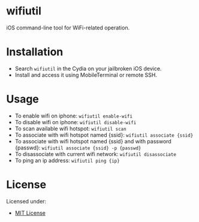 # wifiutil

<!-- BADGES -->
<!--span class="badge-paypal"><a href="https://www.paypal.com/cgi-bin/webscr?cmd=_s-xclick&hosted_button_id=X3KS6KJP63MG4" title="Donate to this project using Paypal"><img src="https://img.shields.io/badge/paypal-donate-yellow.svg" alt="PayPal donate button" /></a></span-->

<!-- DESCRIPTION -->
iOS command-line tool for WiFi-related operation.

# Installation
<ul>
<li>Search <code>wifiutil</code> in the Cydia on your jailbroken iOS device.</li>
<li>Install and access it using MobileTerminal or remote SSH.</li>
</ul>

# Usage
<ul>
<li>To enable wifi on iphone: <code>wifiutil enable-wifi</code></li>
<li>To disable wifi on iphone: <code>wifiutil disable-wifi</code></li>
<li>To scan available wifi hotspot: <code>wifiutil scan</code></li>
<li>To associate with wifi hotspot named {ssid}: <code>wifiutil associate {ssid}</code></li>
<li>To associate with wifi hotspot named {ssid} and with password {passwd}: <code>wifiutil associate {ssid} -p {passwd}</code></li>
<li>To disassociate with current wifi network: <code>wifiutil disassociate</code></li>
<li>To ping an ip address: <code>wifiutil ping {ip}</code></li>
</ul>

# License
Licensed under:
<ul><li><a href="http://spdx.org/licenses/MIT.html">MIT License</a></li></ul>
